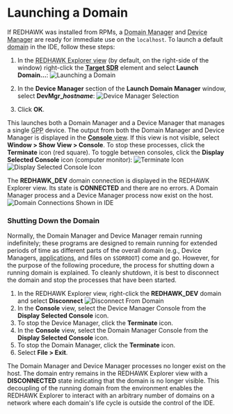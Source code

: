 # Launching a Domain

If REDHAWK was installed from RPMs, a <abbr title="See Glossary.">Domain Manager</abbr> and <abbr title="See Glossary.">Device Manager</abbr> are ready for immediate use on the `localhost`. To launch a default <abbr title="See Glossary.">domain</abbr> in the IDE, follow these steps:

1.  In the <abbr title="See Glossary.">REDHAWK Explorer view</abbr> (by default, on the right-side of the window) right-click the <abbr title="See Glossary.">**Target SDR**</abbr> element and select **Launch Domain...**:
![Launching a Domain](img/REDHAWK_Launch_domain.png)

2.  In the **Device Manager** section of the **Launch Domain Manager** window, select **DevMgr_*hostname***:
![Device Manager Selection](img/SelectDevMgr.png)

3.  Click **OK**.

This launches both a Domain Manager and a Device Manager that manages a single <abbr title="See Glossary.">GPP</abbr> device. The output from both the Domain Manager and Device Manager is displayed in the <abbr title="See Glossary.">**Console** view</abbr>. If this view is not visible, select **Window > Show View > Console**. To stop these processes, click the **Terminate** icon (red square). To toggle between consoles, click the **Display Selected Console** icon (computer monitor):
![Terminate Icon](img/stop_doms.png)
![Display Selected Console Icon](img/switch_console.png)

The **REDHAWK_DEV** domain connection is displayed in the REDHAWK Explorer view. Its state is **CONNECTED** and there are no errors. A Domain Manager process and a Device Manager process now exist on the host.
![Domain Connections Shown in IDE](img/running_domain.png)

### Shutting Down the Domain

Normally, the Domain Manager and Device Manager remain running indefinitely; these programs are designed to remain running for extended periods of time as different parts of the overall domain (e.g., Device Managers, <abbr title="See Glossary.">applications</abbr>, and files on `$SDRROOT`) come and go. However, for the purpose of the following procedure, the process for shutting down a running domain is explained. To cleanly shutdown, it is best to disconnect the domain and stop the processes that have been started.

1.  In the REDHAWK Explorer view, right-click the **REDHAWK_DEV** domain and select **Disconnect**
![Disconnect From Domain](img/domain_disconnect.png)
2.  In the **Console** view, select the Device Manager Console from the **Display Selected Console** icon.
3.  To stop the Device Manager, click the **Terminate** icon.
4.  In the **Console** view, select the Domain Manager Console from the **Display Selected Console** icon.
5.  To stop the Domain Manager, click the **Terminate** icon.
6.  Select **File > Exit**.

The Domain Manager and Device Manager processes no longer exist on the host. The domain entry remains in the REDHAWK Explorer view with a **DISCONNECTED** state indicating that the domain is no longer visible. This decoupling of the running domain from the environment enables the REDHAWK Explorer to interact with an arbitrary number of domains on a network where each domain's life cycle is outside the control of the IDE.
